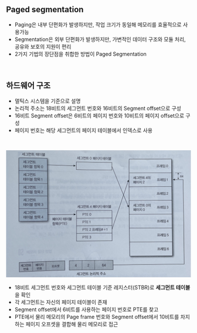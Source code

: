 ## Paged segmentation

- Paging은 내부 단편화가 발생하지만, 작업 크기가 동일해 메모리를 효율적으로 사용가능
- Segmentation은 외부 단편화가 발생하지만, 가변적인 데이터 구조와 모듈 처리, 공유와 보호의 지원이 편리
- 2가지 기법의 장단점을 취합한 방법이 Paged Segmentation

<br>

## 하드웨어 구조

- 멀틱스 시스템을 기준으로 설명
- 논리적 주소는 18비트의 세그먼트 번호와 16비트의 Segment offset으로 구성
- 16비트 Segment offset은 6비트의 페이지 번호와 10비트의 페이지 offset으로 구성
- 페이지 번호는 해당 세그먼트의 페이지 테이블에서 인덱스로 사용
<br>

![jpeg](/Operating-system/_img/paged_segmentation.jpeg)

- 18비트 세그먼트 번호와 세그먼트 테이블 기준 레지스터(STBR)로 **세그먼트 테이블**을 확인
- 각 세그먼트는 자신의 페이지 테이블이 존재
- Segment offset에서 6비트를 사용하는 페이지 번호로 PTE를 찾고
- PTE에서 물리 메모리의 Page frame 번호와 Segment offset에서 10비트를 차지하는 페이지 오프셋을 결합해 물리 메모리로 접근
